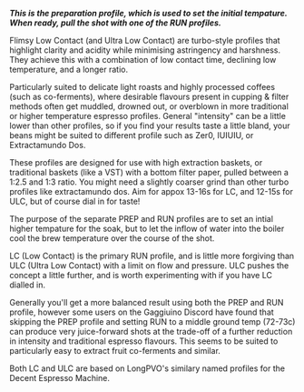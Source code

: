 *__This is the preparation profile, which is used to set the initial tempature. When ready, pull the shot with one of the RUN profiles.__*

Flimsy Low Contact (and Ultra Low Contact) are turbo-style profiles that highlight clarity and acidity while minimising astringency and harshness. They achieve this with a combination of low contact time, declining low temperature, and a longer ratio.

Particularly suited to delicate light roasts and highly processed coffees (such as co-ferments), where desirable flavours present in cupping & filter methods often get muddled, drowned out, or overblown in more traditional or higher temperature espresso profiles. General "intensity" can be a little lower than other profiles, so if you find your results taste a little bland, your beans might be suited to different profile such as Zer0, IUIUIU, or Extractamundo Dos. 

These profiles are designed for use with high extraction baskets, or traditional baskets (like a VST) with a bottom filter paper, pulled between a 1:2.5 and 1:3 ratio. You might need a slightly coarser grind than other turbo profiles like extractamundo dos. Aim for appox 13-16s for LC, and 12-15s for ULC, but of course dial in for taste!

The purpose of the separate PREP and RUN profiles are to set an intial higher tempature for the soak, but to let the inflow of water into the boiler cool the brew temperature over the course of the shot. 

LC (Low Contact) is the primary RUN profile, and is little more forgiving than ULC (Ultra Low Contact) with a limit on flow and pressure. ULC pushes the concept a little further, and is worth experimenting with if you have LC dialled in. 

Generally you'll get a more balanced result using both the PREP and RUN profile, however some users on the Gaggiuino Discord have found that skipping the PREP profile and setting RUN to a middle ground temp (72-73c) can produce very juice-forward shots at the trade-off of a further reduction in intensity and traditional espresso flavours. This seems to be suited to particularly easy to extract fruit co-ferments and similar.

Both LC and ULC are based on LongPVO's similary named profiles for the Decent Espresso Machine.
